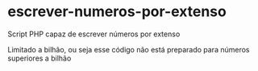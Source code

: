 # escrever-numeros-por-extenso
Script PHP capaz de escrever números por extenso


Limitado a bilhão, ou seja esse código não está preparado para números superiores a bilhão
